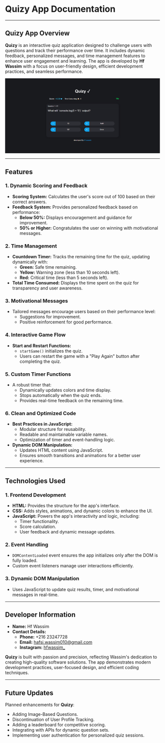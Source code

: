 # Quizy App Documentation

---

## **Quizy App Overview**
**Quizy** is an interactive quiz application designed to challenge users with questions and track their performance over time. It includes dynamic feedback, personalized messages, and time management features to enhance user engagement and learning. The app is developed by **Hf Wassim** with a focus on user-friendly design, efficient development practices, and seamless performance.

<img src="screen1.png" alt="">

---

## **Features**

### 1. **Dynamic Scoring and Feedback**
- **Scoring System:** Calculates the user's score out of 100 based on their correct answers.
- **Feedback System:** Provides personalized feedback based on performance:
  - **Below 50%:** Displays encouragement and guidance for improvement.
  - **50% or Higher:** Congratulates the user on winning with motivational messages.

### 2. **Time Management**
- **Countdown Timer:** Tracks the remaining time for the quiz, updating dynamically with:
  - **Green:** Safe time remaining.
  - **Yellow:** Warning zone (less than 10 seconds left).
  - **Red:** Critical time (less than 5 seconds left).
- **Total Time Consumed:** Displays the time spent on the quiz for transparency and user awareness.

### 3. **Motivational Messages**
- Tailored messages encourage users based on their performance level:
  - Suggestions for improvement.
  - Positive reinforcement for good performance.

### 4. **Interactive Game Flow**
- **Start and Restart Functions:**
  - `startGame()` initializes the quiz.
  - Users can restart the game with a "Play Again" button after completing the quiz.

### 5. **Custom Timer Functions**
- A robust timer that:
  - Dynamically updates colors and time display.
  - Stops automatically when the quiz ends.
  - Provides real-time feedback on the remaining time.

### 6. **Clean and Optimized Code**
- **Best Practices in JavaScript:**
  - Modular structure for reusability.
  - Readable and maintainable variable names.
  - Optimization of timer and event-handling logic.
- **Dynamic DOM Manipulation:**
  - Updates HTML content using JavaScript.
  - Ensures smooth transitions and animations for a better user experience.

---

## **Technologies Used**

### 1. **Frontend Development**
- **HTML:** Provides the structure for the app's interface.
- **CSS:** Adds styles, animations, and dynamic colors to enhance the UI.
- **JavaScript:** Powers the app's interactivity and logic, including:
  - Timer functionality.
  - Score calculation.
  - User feedback and dynamic message updates.

### 2. **Event Handling**
- `DOMContentLoaded` event ensures the app initializes only after the DOM is fully loaded.
- Custom event listeners manage user interactions efficiently.

### 3. **Dynamic DOM Manipulation**
- Uses JavaScript to update quiz results, timer, and motivational messages in real-time.

---

## **Developer Information**
- **Name:** Hf Wassim
- **Contact Details:**
  - **Phone:** +216 23247728
  - **Email:** hafsi.wassim010@gmail.com
  - **Instagram:** [hfwassim_](https://www.instagram.com/hfwassim_/)

**Quizy** is built with passion and precision, reflecting Wassim's dedication to creating high-quality software solutions. The app demonstrates modern development practices, user-focused design, and efficient coding techniques.

---

## **Future Updates**
Planned enhancements for **Quizy**:
- Adding Image-Based Questions.
- Discontinuation of User Profile Tracking.
- Adding a leaderboard for competitive scoring.
- Integrating with APIs for dynamic question sets.
- Implementing user authentication for personalized quiz sessions.
